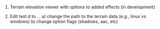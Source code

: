 
1) Terrain elevation viewer with options to added effects (in development)

2) Edit test.d to ...
  a) change the path to the terrain data (e.g., linux vs windows)
  b) change option flags (shadows, aac, etc)


